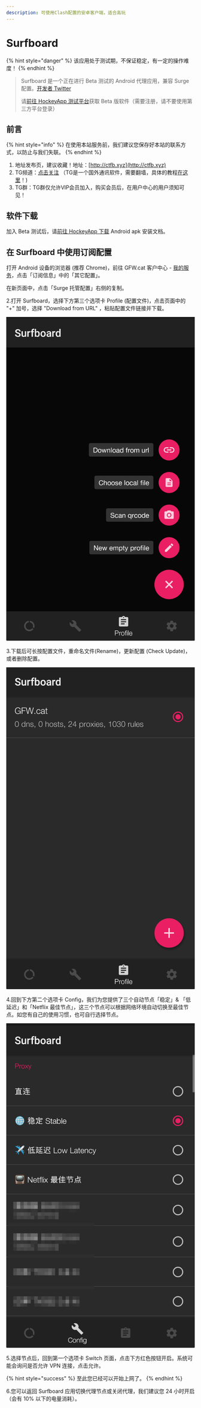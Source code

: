 ```yaml
---
description: 可使用Clash配置的安卓客户端，适合高玩
---
```


# Surfboard

{% hint style="danger" %}
该应用处于测试期，不保证稳定，有一定的操作难度！
{% endhint %}

> Surfboard 是一个正在进行 Beta 测试的 Android 代理应用，兼容 Surge 配置。[开发者 Twitter](https://twitter.com/getsurfboard)
>
> 请[前往 HockeyApp 测试平台](https://rink.hockeyapp.net/recruit/2113783c503645abb0a5ec6317e1a169)获取 Beta 版软件（需要注册，请不要使用第三方平台登录）

## 前言

{% hint style="info" %}
在使用本站服务前，我们建议您保存好本站的联系方式，以防止与我们失联。
{% endhint %}

1. 地址发布页，建议收藏！地址：[http://ctfb.xyz](http://ctfb.xyz)
2. TG频道：[点击关注](https://t.me/cctcloud) （TG是一个国外通讯软件，需要翻墙，具体的教程[在这里](../../advanced/telegram.md)！\)
3. TG群：TG群仅允许VIP会员加入，购买会员后，在用户中心的用户须知可见！

## 软件下载

 加入 Beta 测试后，请[前往 HockeyApp 下载](https://rink.hockeyapp.net/apps/37108b2364df445b8461466a0cd734a9) Android apk 安装文档。

## 在 Surfboard 中使用订阅配置

 打开 Android 设备的浏览器 \(推荐 Chrome\)，前往 GFW.cat 客户中心 - [我的服务](https://my.gfw.cat/clientarea.php?action=productdetails)，点击「订阅信息」中的「其它配置」。

在新页面中，点击「Surge 托管配置」右侧的复制。

2.打开 Surfboard，选择下方第三个选项卡 Profile \(配置文件\)，点击页面中的 "+" 加号，选择 "Download from URL" ，粘贴配置文件链接并下载。

![](../../.gitbook/assets/5c7e81d64ab1a.png)

3.下载后可长按配置文件，重命名文件\(Rename\)，更新配置 \(Check Update\)，或者删除配置。

![](../../.gitbook/assets/5c7e81d5b8458.png)

4.回到下方第二个选项卡 Config，我们为您提供了三个自动节点「稳定」& 「低延迟」和「Netflix 最佳节点」，这三个节点可以根据网络环境自动切换至最佳节点。如您有自己的使用习惯，也可自行选择节点。

![](../../.gitbook/assets/5c7e81d64e125.png)

5.选择节点后，回到第一个选项卡 Switch 页面，点击下方红色按钮开启。系统可能会询问是否允许 VPN 连接，点击允许。

{% hint style="success" %}
至此您已经可以开始上网了。
{% endhint %}

6.您可以返回 Surfboard 应用切换代理节点或关闭代理，我们建议您 24 小时开启（会有 10% 以下的电量消耗）。

